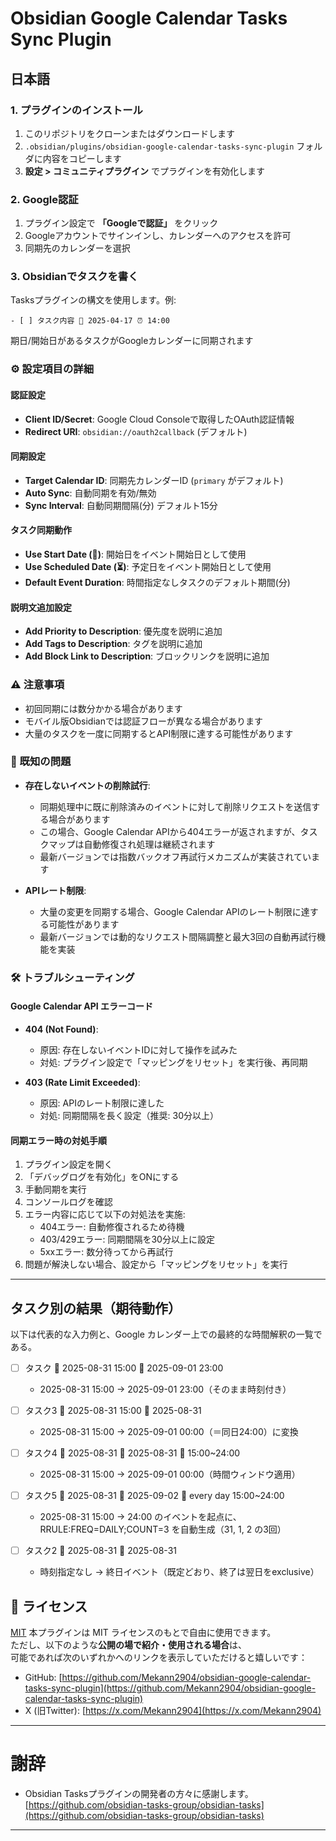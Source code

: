 # Obsidian Google Calendar Tasks Sync Plugin

## 日本語

### 1. プラグインのインストール

1. このリポジトリをクローンまたはダウンロードします
2. `.obsidian/plugins/obsidian-google-calendar-tasks-sync-plugin` フォルダに内容をコピーします
3. **設定 > コミュニティプラグイン** でプラグインを有効化します

### 2. Google認証

1. プラグイン設定で **「Googleで認証」** をクリック
2. Googleアカウントでサインインし、カレンダーへのアクセスを許可
3. 同期先のカレンダーを選択

### 3. Obsidianでタスクを書く

Tasksプラグインの構文を使用します。例:

```
- [ ] タスク内容 📅 2025-04-17 ⏰ 14:00
```

期日/開始日があるタスクがGoogleカレンダーに同期されます

### ⚙️ 設定項目の詳細

#### 認証設定
- **Client ID/Secret**: Google Cloud Consoleで取得したOAuth認証情報
- **Redirect URI**: `obsidian://oauth2callback` (デフォルト)

#### 同期設定
- **Target Calendar ID**: 同期先カレンダーID (`primary` がデフォルト)
- **Auto Sync**: 自動同期を有効/無効
- **Sync Interval**: 自動同期間隔(分) デフォルト15分

#### タスク同期動作
- **Use Start Date (🛫)**: 開始日をイベント開始日として使用
- **Use Scheduled Date (⏳)**: 予定日をイベント開始日として使用
- **Default Event Duration**: 時間指定なしタスクのデフォルト期間(分)

#### 説明文追加設定
- **Add Priority to Description**: 優先度を説明に追加
- **Add Tags to Description**: タグを説明に追加
- **Add Block Link to Description**: ブロックリンクを説明に追加

### ⚠️ 注意事項
- 初回同期には数分かかる場合があります
- モバイル版Obsidianでは認証フローが異なる場合があります
- 大量のタスクを一度に同期するとAPI制限に達する可能性があります

### 🔧 既知の問題
- **存在しないイベントの削除試行**: 
  - 同期処理中に既に削除済みのイベントに対して削除リクエストを送信する場合があります
  - この場合、Google Calendar APIから404エラーが返されますが、タスクマップは自動修復され処理は継続されます
  - 最新バージョンでは指数バックオフ再試行メカニズムが実装されています

- **APIレート制限**:
  - 大量の変更を同期する場合、Google Calendar APIのレート制限に達する可能性があります
  - 最新バージョンでは動的なリクエスト間隔調整と最大3回の自動再試行機能を実装

### 🛠 トラブルシューティング
#### Google Calendar API エラーコード
- **404 (Not Found)**:
  - 原因: 存在しないイベントIDに対して操作を試みた
  - 対処: プラグイン設定で「マッピングをリセット」を実行後、再同期
  
- **403 (Rate Limit Exceeded)**:
  - 原因: APIのレート制限に達した
  - 対処: 同期間隔を長く設定（推奨: 30分以上）

#### 同期エラー時の対処手順
1. プラグイン設定を開く
2. 「デバッグログを有効化」をONにする
3. 手動同期を実行
4. コンソールログを確認
5. エラー内容に応じて以下の対処法を実施:
   - 404エラー: 自動修復されるため待機
   - 403/429エラー: 同期間隔を30分以上に設定
   - 5xxエラー: 数分待ってから再試行
6. 問題が解決しない場合、設定から「マッピングをリセット」を実行

---

## タスク別の結果（期待動作）

以下は代表的な入力例と、Google カレンダー上での最終的な時間解釈の一覧である。

- [ ] タスク 🛫 2025-08-31 15:00 📅 2025-09-01 23:00
  - 2025-08-31 15:00 → 2025-09-01 23:00（そのまま時刻付き）

- [ ] タスク3 🛫 2025-08-31 15:00 📅 2025-08-31
  - 2025-08-31 15:00 → 2025-09-01 00:00（＝同日24:00）に変換

- [ ] タスク4 🛫 2025-08-31 📅 2025-08-31 🔁 15:00~24:00
  - 2025-08-31 15:00 → 2025-09-01 00:00（時間ウィンドウ適用）

- [ ] タスク5 🛫 2025-08-31 📅 2025-09-02 🔁 every day 15:00~24:00
  - 2025-08-31 15:00 → 24:00 のイベントを起点に、RRULE:FREQ=DAILY;COUNT=3 を自動生成（31, 1, 2 の3回）

- [ ] タスク2 🛫 2025-08-31 📅 2025-08-31
  - 時刻指定なし → 終日イベント（既定どおり、終了は翌日をexclusive）

## 🧾 ライセンス

[MIT](LICENSE)
本プラグインは MIT ライセンスのもとで自由に使用できます。  
ただし、以下のような**公開の場で紹介・使用される場合**は、  
可能であれば次のいずれかへのリンクを表示していただけると嬉しいです：

- GitHub: [https://github.com/Mekann2904/obsidian-google-calendar-tasks-sync-plugin](https://github.com/Mekann2904/obsidian-google-calendar-tasks-sync-plugin)
- X (旧Twitter): [https://x.com/Mekann2904](https://x.com/Mekann2904)

---
# 謝辞
- Obsidian Tasksプラグインの開発者の方々に感謝します。   
  [https://github.com/obsidian-tasks-group/obsidian-tasks](https://github.com/obsidian-tasks-group/obsidian-tasks)

---

